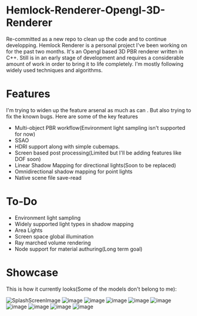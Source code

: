# Hemlock-Renderer-Opengl-3D-Renderer
Re-committed as a new repo to clean up the code and to continue developping.
Hemlock Renderer is a personal project I've been working on for the past two months. It's an Opengl based 3D PBR renderer written in C++.
Still is in an early stage of development and requires a considerable amount of work in order to bring it to life completely.
I'm mostly following widely used techniques and algorithms.

# Features

I'm trying to widen up the feature arsenal as much as can . But also trying to fix the known bugs.
Here are some of the key features

- Multi-object PBR workflow(Environment light sampling isn't supported for now)
- SSAO
- HDRI support along with simple cubemaps.
- Screen based post processing(Limited but I'll be adding features like DOF soon)
- Linear Shadow Mapping for directional lights(Soon to be replaced)
- Omnidirectional shadow mapping for point lights
- Native scene file save-read 

# To-Do

- Environment light sampling 
- Widely supported light types in shadow mapping 
- Area Lights
- Screen space global illumination
- Ray marched volume rendering 
- Node support for material authuring(Long term goal)

# Showcase
This is how it currently looks(Some of the models don't belong to me):

![SplashScreenImage](https://github.com/KaganBaldiran/Hemlock-Renderer-Opengl-3D-PBR-Renderer/assets/80681941/610263c1-ad97-4c1f-815d-d63c8cd551ee)
![image](https://github.com/KaganBaldiran/Hemlock-Renderer-Opengl-3D-PBR-Renderer/assets/80681941/e25aca14-84ba-4474-8f3e-3e40e0a531a3)
![image](https://github.com/KaganBaldiran/Hemlock-Renderer-Opengl-3D-PBR-Renderer/assets/80681941/2e92fbe1-53e5-43b3-824c-7a145e7ce7d8)
![image](https://github.com/KaganBaldiran/Hemlock-Renderer-Opengl-3D-PBR-Renderer/assets/80681941/0043e6fa-31d7-4abc-a55d-b1bb7777b90a)
![image](https://github.com/KaganBaldiran/Hemlock-Renderer-Opengl-3D-Renderer/assets/80681941/f54b5c3a-2790-4524-ac9e-5c31dac62ce4)
![image](https://github.com/KaganBaldiran/Hemlock-Renderer-Opengl-3D-PBR-Renderer/assets/80681941/486a4163-b193-4ed2-8386-2b0103659365)
![image](https://github.com/KaganBaldiran/Hemlock-Renderer-Opengl-3D-Renderer/assets/80681941/db111067-8f33-46fe-9469-bb975aa2824c)
![image](https://github.com/KaganBaldiran/Hemlock-Renderer-Opengl-3D-Renderer/assets/80681941/43dda2df-a711-4fbe-803f-8842cc0ce12e)
![image](https://github.com/KaganBaldiran/Hemlock-Renderer-Opengl-3D-Renderer/assets/80681941/253c8d6d-d49a-4a20-b0f0-65f005bf0fc4)
![image](https://user-images.githubusercontent.com/80681941/232658091-e586612c-8063-4f7b-b5c7-ad8626e2e1a9.png)

